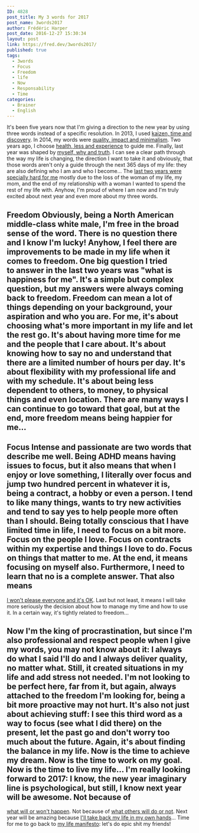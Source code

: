 ```yaml
---
ID: 4828
post_title: My 3 words for 2017
post_name: 3words2017
author: Frédéric Harper
post_date: 2016-12-27 15:30:34
layout: post
link: https://fred.dev/3words2017/
published: true
tags:
  - 3words
  - Focus
  - Freedom
  - life
  - Now
  - Responsability
  - Time
categories:
  - Brainer
  - English
---
```

It's been five years now that I'm giving a direction to the new year by using three words instead of a specific resolution. In 2013, I used [kaizen, time and discovery][1]. In 2014, my words were [quality, impact and minimalism][2]. Two years ago, I choose [health, less and experience][3] to guide me. Finally, last year was shaped by [myself, why and truth][3]. I can see a clear path through the way my life is changing, the direction I want to take it and obviously, that those words aren't only a guide through the next 365 days of my life: they are also defining who I am and who I become... The [last two years were specially hard for me][4] mostly due to the loss of the woman of my life, my mom, and the end of my relationship with a woman I wanted to spend the rest of my life with. Anyhow, I'm proud of where I am now and I'm truly excited about next year and even more about my three words. 
## Freedom Obviously, being a North American middle-class white male, I'm free in the broad sense of the word. There is no question there and I know I'm lucky! Anyhow, I feel there are improvements to be made in my life when it comes to freedom. One big question I tried to answer in the last two years was "what is happiness for me". It's a simple but complex question, but my answers were always coming back to freedom. Freedom can mean a lot of things depending on your background, your aspiration and who you are. For me, it's about choosing what's more important in my life and let the rest go. It's about having more time for me and the people that I care about. It's about knowing how to say no and understand that there are a limited number of hours per day. It's about flexibility with my professional life and with my schedule. It's about being less dependent to others, to money, to physical things and even location. There are many ways I can continue to go toward that goal, but at the end, more freedom means being happier for me... 

## Focus Intense and passionate are two words that describe me well. Being ADHD means having issues to focus, but it also means that when I enjoy or love something, I literally over focus and jump two hundred percent in whatever it is, being a contract, a hobby or even a person. I tend to like many things, wants to try new activities and tend to say yes to help people more often than I should. Being totally conscious that I have limited time in life, I need to focus on a bit more. Focus on the people I love. Focus on contracts within my expertise and things I love to do. Focus on things that matter to me. At the end, it means focusing on myself also. Furthermore, I need to learn that no is a complete answer. That also means 

[I won't please everyone and it's OK][5]. Last but not least, it means I will take more seriously the decision about how to manage my time and how to use it. In a certain way, it's tightly related to freedom... 
## Now I'm the king of procrastination, but since I'm also professional and respect people when I give my words, you may not know about it: I always do what I said I'll do and I always deliver quality, no matter what. Still, it created situations in my life and add stress not needed. I'm not looking to be perfect here, far from it, but again, always attached to the freedom I'm looking for, being a bit more proactive may not hurt. It's also not just about achieving stuff: I see this third word as a way to focus (see what I did there) on the present, let the past go and don't worry too much about the future. Again, it's about finding the balance in my life. Now is the time to achieve my dream. Now is the time to work on my goal. Now is the time to live my life... I'm really looking forward to 2017: I know, the new year imaginary line is psychological, but still, I know next year will be awesome. Not because of 

[what will or won't happen][6]. Not because of [what others will do or not][7]. Next year will be amazing because [I'll take back my life in my own hands][8]... Time for me to go back to [my life manifesto][9]: let's do epic shit my friends!

 [1]: https://fred.dev/my-3-words-for-2013/
 [2]: http://fred.dev/my-3-words-for-2014/
 [3]: https://fred.dev/my-3-words-for-2015/
 [4]: https://fred.dev/the-day-i-wanted-to-kill-myself/
 [5]: http://fred.dev/you-cant-please-everyone-get-over-it/
 [6]: https://fred.dev/shit-happens-so-what/
 [7]: https://fred.dev/stop-blaming-others/
 [8]: https://fred.dev/stop-being-a-pussy-and-take-the-control-of-your-life/
 [9]: http://fred.dev/my-life-manifesto-v3/